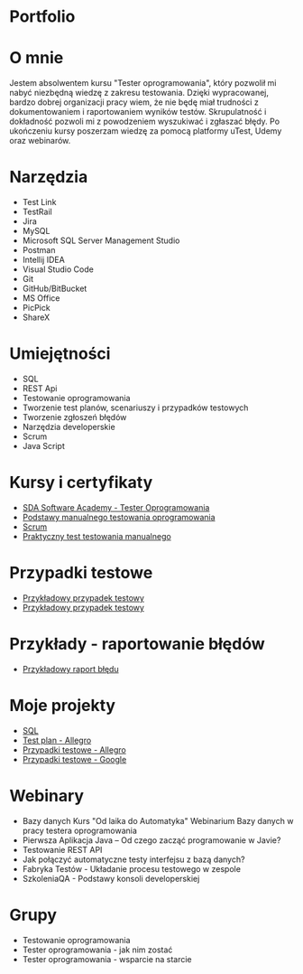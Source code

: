 # Portfolio
# O mnie
Jestem absolwentem kursu "Tester oprogramowania", który pozwolił mi nabyć niezbędną wiedzę z zakresu testowania. Dzięki wypracowanej, bardzo dobrej organizacji pracy wiem, że nie będę miał trudności z dokumentowaniem i raportowaniem wyników testów. Skrupulatność i dokładność pozwoli mi z powodzeniem wyszukiwać i zgłaszać błędy. Po ukończeniu kursy poszerzam wiedzę za pomocą platformy uTest, Udemy oraz webinarów.
# Narzędzia
* Test Link
* TestRail
* Jira
* MySQL
* Microsoft SQL Server Management Studio
* Postman
* Intellij IDEA
* Visual Studio Code
* Git
* GitHub/BitBucket
* MS Office
* PicPick
* ShareX
# Umiejętności
* SQL
* REST Api
* Testowanie oprogramowania
* Tworzenie test planów, scenariuszy i przypadków testowych
* Tworzenie zgłoszeń błędów
* Narzędzia developerskie
* Scrum
* Java Script
# Kursy i certyfikaty
* [SDA Software Academy - Tester Oprogramowania](https://drive.google.com/file/d/1yS1jY-ucolcL_O-BfsXV5gmaEDouzbXU/view?usp=sharing)
* [Podstawy manualnego testowania oprogramowania](https://drive.google.com/file/d/1rqsDFHcsdNKmXvS6UgeowcnTdqJ-Lykc/view?usp=sharing)
* [Scrum](https://drive.google.com/file/d/1t4pN2ZzEOGjd7Jw5XaWMeuM63MmlKcG8/view?usp=sharing)
* [Praktyczny test testowania manualnego](https://drive.google.com/file/d/1U20EpiOPk3ZdSNKmWCu8b2XSTcBQDyf4/view?usp=sharing)
# Przypadki testowe
* [Przykładowy przypadek testowy](https://drive.google.com/file/d/1JofKl2nQ3eNMtqlKlkJiBwLjCV1__ROc/view?usp=sharing)
* [Przykładowy przypadek testowy](https://drive.google.com/file/d/1QJfWdnXa8XO9_Q_xiKx0q-e0IMGmPUT7/view?usp=sharing)
# Przykłady - raportowanie błędów
* [Przykładowy raport błędu](https://drive.google.com/file/d/1P8-7NaMYPfE18CJo-bsniAy54OuO3cFw/view?usp=sharing)
# Moje projekty
* [SQL](https://github.com/DamianStawickiIT/Portfolio/blob/main/PortfolioDatabase.sql)
* [Test plan - Allegro](https://docs.google.com/spreadsheets/d/1xT832AyP91jtSRL39wt8oeLFH3lXmz-kWl7A90kKIyU/edit?usp=sharing)
* [Przypadki testowe - Allegro](https://drive.google.com/file/d/1YeGI4yCi09lHYx9o5nEB9LzJyhJmtKsI/view?usp=sharing)
* [Przypadki testowe - Google](https://drive.google.com/file/d/1phJW-UknfM3Fh-3DuYlWq3BATJaFNZw0/view?usp=sharing)
# Webinary
* Bazy danych Kurs "Od laika do Automatyka" Webinarium Bazy danych w pracy testera oprogramowania
* Pierwsza Aplikacja Java – Od czego zacząć programowanie w Javie?
* Testowanie REST API
* Jak połączyć automatyczne testy interfejsu z bazą danych?
* Fabryka Testów - Układanie procesu testowego w zespole
* SzkoleniaQA - Podstawy konsoli developerskiej
# Grupy
* Testowanie oprogramowania
* Tester oprogramowania - jak nim zostać
* Tester oprogramowania - wsparcie na starcie

